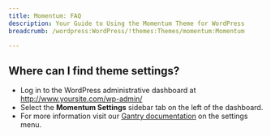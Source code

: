 ```yaml
---
title: Momentum: FAQ
description: Your Guide to Using the Momentum Theme for WordPress
breadcrumb: /wordpress:WordPress/!themes:Themes/momentum:Momentum

---
```


Where can I find theme settings?
-----
* Log in to the WordPress administrative dashboard at http://www.yoursite.com/wp-admin/
* Select the **Momentum Settings** sidebar tab on the left of the dashboard.
* For more information visit our [Gantry documentation][gantry] on the settings menu.

[gantry]: http://gantry-framework.org/documentation/wordpress/configure/